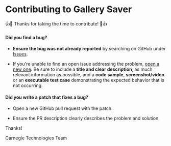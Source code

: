 # Contributing to Gallery Saver

:+1::tada: Thanks for taking the time to contribute! :tada::+1:


#### **Did you find a bug?**

* **Ensure the bug was not already reported** by searching on GitHub under [Issues](https://github.com/CarnegieTechnologies/gallery_saver/issues).

* If you're unable to find an open issue addressing the problem, [open a new one](https://github.com/CarnegieTechnologies/gallery_saver/issues/new). Be sure to include a **title and clear description**, as much relevant information as possible, and a **code sample**, **screenshot/video**  or an **executable test case** demonstrating the expected behavior that is not occurring.


#### **Did you write a patch that fixes a bug?**

* Open a new GitHub pull request with the patch.

* Ensure the PR description clearly describes the problem and solution.



Thanks! 

Carnegie Technologies Team